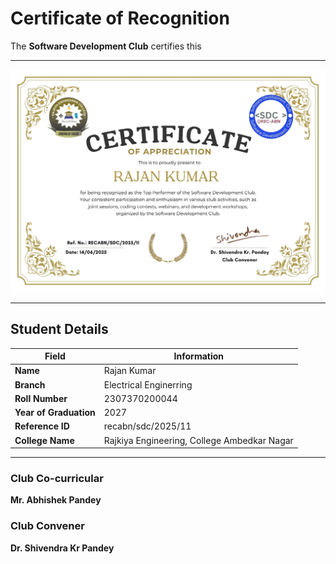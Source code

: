 # Certificate of Recognition

The **Software Development Club** certifies this

---
![recabn/sdc/2025/04](https://github.com/Software-Development-Club-REC-ABN/SDC-open/blob/main/Assets/recabnsdc202511.jpg)

---
## Student Details

| Field               | Information              |
|---------------------|---------------------------|
| **Name**            | Rajan Kumar               |
| **Branch**          | Electrical Enginerring    |
| **Roll Number**     | 2307370200044             |
| **Year of Graduation** | 2027                  |
| **Reference ID**      | recabn/sdc/2025/11     |
| **College Name**    |Rajkiya Engineering, College Ambedkar Nagar|

---

### Club Co-curricular 
**Mr. Abhishek Pandey**

### Club Convener  
**Dr. Shivendra Kr Pandey**
